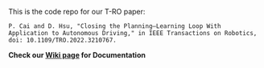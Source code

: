 This is the code repo for our T-RO paper:
```
P. Cai and D. Hsu, "Closing the Planning–Learning Loop With Application to Autonomous Driving," in IEEE Transactions on Robotics, doi: 10.1109/TRO.2022.3210767.
```


**Check our [Wiki page](https://github.com/cindycia/lets-drive/wiki) for Documentation**
